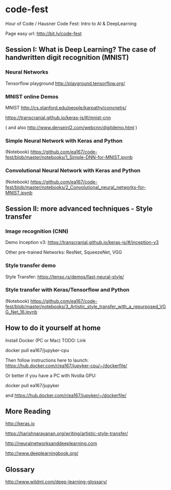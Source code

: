 # code-fest
Hour of Code / Hausner Code Fest: Intro to AI &amp; DeepLearning

Page easy url: http://bit.ly/code-fest

<!--
// http://52.45.136.140:8888
// 172.30.1.57

Explain here how to:
- install Docker (link for Mac)
- create local folder for Docker and make sure it is shared in preferences
- docker pull ea167/code-fest
- launch docker image
- open Chrome and connect to Jupyter
-->

###  
## Session I: What is Deep Learning? The case of handwritten digit recognition (MNIST)

### Neural Networks

Tensorflow playground
http://playground.tensorflow.org/

### MNIST online Demos

MNIST
http://cs.stanford.edu/people/karpathy/convnetjs/

https://transcranial.github.io/keras-js/#/mnist-cnn

( and also http://www.denseinl2.com/webcnn/digitdemo.html )

### Simple Neural Network with Keras and Python

(Notebook) https://github.com/ea167/code-fest/blob/master/notebooks/1_Simple-DNN-for-MNIST.ipynb

### Convolutional Neural Network with Keras and Python

(Notebook) https://github.com/ea167/code-fest/blob/master/notebooks/2_Convolutional_neural_networks-for-MNIST.ipynb


###  
## Session II: more advanced techniques - Style transfer

### Image recognition (CNN)

Demo Inception v3: https://transcranial.github.io/keras-js/#/inception-v3

Other pre-trained Networks: ResNet, SqueezeNet, VGG

### Style transfer demo

Style Transfer:
https://tenso.rs/demos/fast-neural-style/

### Style transfer with Keras/Tensorflow and Python

(Notebook) https://github.com/ea167/code-fest/blob/master/notebooks/3_Artistic_style_transfer_with_a_repurposed_VGG_Net_16.ipynb


###  
## How to do it yourself at home

Install Docker (PC or Mac)
TODO: Link

docker pull ea167/jupyker-cpu

Then follow instructions here to launch:
https://hub.docker.com/r/ea167/jupyker-cpu/~/dockerfile/

Or better if you have a PC with Nvidia GPU:

docker pull ea167/jupyker

and https://hub.docker.com/r/ea167/jupyker/~/dockerfile/


## More Reading

http://keras.io

https://harishnarayanan.org/writing/artistic-style-transfer/

http://neuralnetworksanddeeplearning.com

http://www.deeplearningbook.org/


## Glossary
http://www.wildml.com/deep-learning-glossary/

